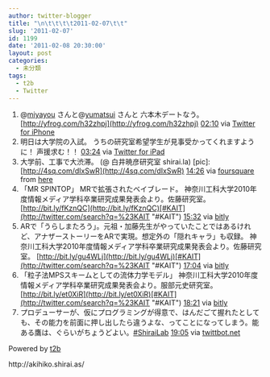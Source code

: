 ```yaml
---
author: twitter-blogger
title: "\n\t\t\t\t2011-02-07\t\t"
slug: '2011-02-07'
id: 1199
date: '2011-02-08 20:30:00'
layout: post
categories:
  - 未分類
tags:
  - t2b
  - Twitter
---
```


<div xmlns:georss="http://www.georss.org/georss">

1.  <span><span>@[miyayou](http://twitter.com/miyayou "miyayou") さんと@[yumatsui](http://twitter.com/yumatsui "yumatsui") さんと 六本木デートなう。 [http://yfrog.com/h32zhpj](http://yfrog.com/h32zhpj)</span> <span>[<span>02:10</span>](http://twitter.com/o_ob/status/34599950633402368) <span>via [Twitter for iPhone](http://twitter.com/)</span></span></span>
2.  <span><span>明日は大学院の入試。 うちの研究室希望学生が見事受かってくれますように！ 声援求む！！</span> <span>[<span>03:24</span>](http://twitter.com/o_ob/status/34618392535109632) <span>via [Twitter for iPad](http://itunes.apple.com/app/twitter/id333903271?mt=8)</span></span></span>
3.  <span><span>大学前、工事で大渋滞。 (@ 白井暁彦研究室 shirai.la) [pic]: [http://4sq.com/dIxSwR](http://4sq.com/dIxSwR)</span> <span>[<span>14:26</span>](http://twitter.com/o_ob/status/34785088780636160) <span>via [foursquare](http://foursquare.com)</span> from [here<span></span>](http://maps.google.com/maps?q=35.4863235,139.3416822)</span></span>
4.  <span><span>「MR SPINTOP」 MRで拡張されたベイブレード。 神奈川工科大学2010年度情報メディア学科卒業研究成果発表会より。佐藤研究室。 [http://bit.ly/fKznQC](http://bit.ly/fKznQC)[#KAIT](http://twitter.com/search?q=%23KAIT "#KAIT")</span> <span>[<span>15:32</span>](http://twitter.com/o_ob/status/34801830714146816) <span>via [bitly](http://bit.ly)</span></span></span>
5.  <span><span>ARで「うらしまたろう」。元祖・加藤先生がやっていたことではあるけれど、アナザーストーリーをARで実現。想定外の「隠れキャラ」も収録。 神奈川工科大学2010年度情報メディア学科卒業研究成果発表会より。佐藤研究室。 [http://bit.ly/gu4WLj](http://bit.ly/gu4WLj)[#KAIT](http://twitter.com/search?q=%23KAIT "#KAIT")</span> <span>[<span>17:04</span>](http://twitter.com/o_ob/status/34824916477939712) <span>via [bitly](http://bit.ly)</span></span></span>
6.  <span><span>「粒子法MPSスキームとしての流体力学モデル」 神奈川工科大学2010年度情報メディア学科卒業研究成果発表会より。服部元史研究室。 [http://bit.ly/et0XiR](http://bit.ly/et0XiR)[#KAIT](http://twitter.com/search?q=%23KAIT "#KAIT")</span> <span>[<span>18:21</span>](http://twitter.com/o_ob/status/34844364182130688) <span>via [bitly](http://bit.ly)</span></span></span>
7.  <span><span>プロデューサーが、仮にプログラミングが得意で、はんだごて握れたとしても、その能力を前面に押し出したら違うよな、ってことになってしまう。能ある鷹は、ぐらいがちょうどよい。[#ShiraiLab](http://twitter.com/search?q=%23ShiraiLab "#ShiraiLab")</span> <span>[<span>19:05</span>](http://twitter.com/o_ob/status/34855388897611778) <span>via [twittbot.net](http://twittbot.net/)</span></span></span>

</div>

Powered by [t2b](http://t2b.utilz.jp/)

<div>http://akihiko.shirai.as/</div>